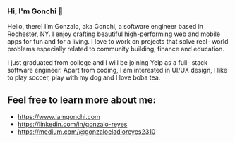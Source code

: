 ### Hi, I'm Gonchi 👋

<!--
**gonzen2310/gonzen2310** is a ✨ _special_ ✨ repository because its `README.md` (this file) appears on your GitHub profile.

Here are some ideas to get you started:

- 🔭 I’m currently working on ...
- 🌱 I’m currently learning ...
- 👯 I’m looking to collaborate on ...
- 🤔 I’m looking for help with ...
- 💬 Ask me about ...
- 📫 How to reach me: ...
- 😄 Pronouns: ...
- ⚡ Fun fact: ...
-->

Hello, there! I’m Gonzalo, aka Gonchi, a software engineer based in Rochester, NY. I enjoy crafting beautiful high-performing web and mobile apps for fun and for a living. I love to work on projects that solve real- world problems especially related to community building, finance and education.

I just graduated from college and I will be joining Yelp as a full- stack software engineer.  Apart from coding, I am interested in UI/UX design, I like to play soccer, play with my dog and I love boba tea.

## Feel free to learn more about me:
- https://www.iamgonchi.com
- https://linkedin.com/in/gonzalo-reyes
- https://medium.com/@gonzaloeladioreyes2310
